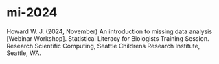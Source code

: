 # mi-2024
Howard W. J. (2024, November) An introduction to missing data analysis [Webinar Workshop]. Statistical Literacy for Biologists Training Session. Research Scientific Computing, Seattle Childrens Research Institute, Seattle, WA.
